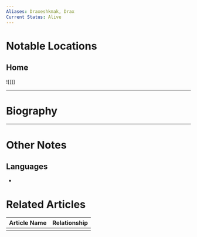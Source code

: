 ```yaml
---
Aliases: Draxeshkmak, Drax
Current Status: Alive
---
```

# Notable Locations
## Home
![[]]

---
# Biography

---
# Other Notes
## Languages
- 

# Related Articles

| Article Name | Relationship |
| ------------ | ------------ |
|              |              |
